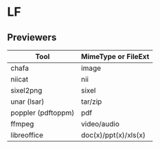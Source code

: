 # LF

## Previewers

| Tool               | MimeType or FileExt  |
| ------------------ | -------------------- |
| chafa              | image                |
| niicat             | nii                  |
| sixel2png          | sixel                |
| unar (lsar)        | tar/zip              |
| poppler (pdftoppm) | pdf                  |
| ffmpeg             | video/audio          |
| libreoffice        | doc(x)/ppt(x)/xls(x) |
